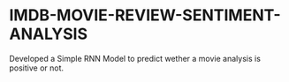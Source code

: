 # IMDB-MOVIE-REVIEW-SENTIMENT-ANALYSIS
Developed a Simple RNN Model to predict wether a movie analysis is positive or not.
